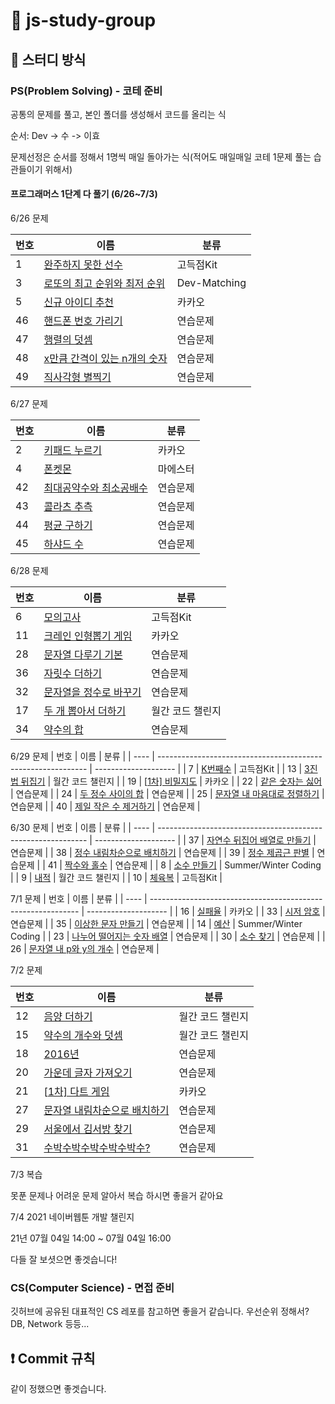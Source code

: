 # 🚀 js-study-group

## 📝 스터디 방식

### PS(Problem Solving) - 코테 준비
공통의 문제를 풀고, 본인 폴더를 생성해서 코드를 올리는 식 

순서: Dev -> 수 -> 이효 

문제선정은 순서를 정해서 1명씩 매일 돌아가는 식(적어도 매일매일 코테 1문제 풀는 습관들이기 위해서) 


#### 프로그래머스 1단계 다 풀기 (6/26~7/3)



6/26 문제

| 번호 | 이름                                                         | 분류         |
| ---- | ------------------------------------------------------------ | ------------ |
| 1    | [완주하지 못한 선수](https://programmers.co.kr/learn/courses/30/lessons/42576) | 고득점Kit    |
| 3    | [로또의 최고 순위와 최저   순위](https://programmers.co.kr/learn/courses/30/lessons/77484) | Dev-Matching |
| 5    | [신규 아이디 추천](https://programmers.co.kr/learn/courses/30/lessons/72410) | 카카오       |
| 46   | [핸드폰 번호 가리기](https://programmers.co.kr/learn/courses/30/lessons/12948) | 연습문제     |
| 47   | [행렬의 덧셈](https://programmers.co.kr/learn/courses/30/lessons/12950) | 연습문제     |
| 48   | [x만큼 간격이 있는   n개의 숫자](https://programmers.co.kr/learn/courses/30/lessons/12954) | 연습문제     |
| 49   | [직사각형 별찍기](https://programmers.co.kr/learn/courses/30/lessons/12969) | 연습문제     |


6/27 문제

| 번호 | 이름                                                         | 분류                 |
| ---- | ------------------------------------------------------------ | --------------------       |
| 2    | [키패드 누르기](https://programmers.co.kr/learn/courses/30/lessons/67256) | 카카오             |
| 4    | [폰켓몬](https://programmers.co.kr/learn/courses/30/lessons/1845) | 마에스터                  |
| 42   | [최대공약수와 최소공배수](https://programmers.co.kr/learn/courses/30/lessons/12940) | 연습문제    |
| 43   | [콜라츠 추측](https://programmers.co.kr/learn/courses/30/lessons/12943) | 연습문제             |
| 44   | [평균 구하기](https://programmers.co.kr/learn/courses/30/lessons/12944) | 연습문제             |
| 45   | [하샤드 수](https://programmers.co.kr/learn/courses/30/lessons/12947) | 연습문제              |

6/28 문제

| 번호 | 이름                                                         | 분류                 |
| ---- | ------------------------------------------------------------ | --------------------       |
| 6    | [모의고사](https://programmers.co.kr/learn/courses/30/lessons/42840) | 고득점Kit            |
| 11   | [크레인 인형뽑기 게임](https://programmers.co.kr/learn/courses/30/lessons/64061) | 카카오      |
| 28   | [문자열 다루기 기본](https://programmers.co.kr/learn/courses/30/lessons/12918) | 연습문제  
| 36   | [자릿수 더하기](https://programmers.co.kr/learn/courses/30/lessons/12931) | 연습문제             |
| 32   | [문자열을 정수로 바꾸기](https://programmers.co.kr/learn/courses/30/lessons/12925) | 연습문제             |
| 17   | [두 개 뽑아서 더하기](https://programmers.co.kr/learn/courses/30/lessons/68644) | 월간 코드 챌린지     |
| 34   | [약수의 합](https://programmers.co.kr/learn/courses/30/lessons/12928) | 연습문제             |

6/29 문제
| 번호 | 이름                                                         | 분류                 |
| ---- | ------------------------------------------------------------ | -------------------- |
| 7    | [K번째수](https://programmers.co.kr/learn/courses/30/lessons/42748) | 고득점Kit            |
| 13   | [3진법 뒤집기](https://programmers.co.kr/learn/courses/30/lessons/68935) | 월간 코드 챌린지     |
| 19   | [[1차\]   비밀지도](https://programmers.co.kr/learn/courses/30/lessons/17681) | 카카오               |
| 22   | [같은 숫자는 싫어](https://programmers.co.kr/learn/courses/30/lessons/12906) | 연습문제             |
| 24   | [두 정수 사이의 합](https://programmers.co.kr/learn/courses/30/lessons/12912) | 연습문제             |
| 25   | [문자열 내 마음대로   정렬하기](https://programmers.co.kr/learn/courses/30/lessons/12915) | 연습문제             |
| 40   | [제일 작은 수 제거하기](https://programmers.co.kr/learn/courses/30/lessons/12935) | 연습문제             |

6/30 문제
| 번호 | 이름                                                         | 분류                 |
| ---- | ------------------------------------------------------------ | -------------------- |
| 37   | [자연수 뒤집어 배열로   만들기](https://programmers.co.kr/learn/courses/30/lessons/12932) | 연습문제             |
| 38   | [정수 내림차순으로   배치하기](https://programmers.co.kr/learn/courses/30/lessons/12933) | 연습문제             |
| 39   | [정수 제곱근 판별](https://programmers.co.kr/learn/courses/30/lessons/12934) | 연습문제             |
| 41   | [짝수와 홀수](https://programmers.co.kr/learn/courses/30/lessons/12937) | 연습문제             |
| 8    | [소수 만들기](https://programmers.co.kr/learn/courses/30/lessons/12977) | Summer/Winter Coding |
| 9    | [내적](https://programmers.co.kr/learn/courses/30/lessons/70128) | 월간 코드 챌린지     |
| 10   | [체육복](https://programmers.co.kr/learn/courses/30/lessons/42862) | 고득점Kit            |


7/1 문제
| 번호 | 이름                                                         | 분류                 |
| ---- | ------------------------------------------------------------ | -------------------- |
| 16   | [실패율](https://programmers.co.kr/learn/courses/30/lessons/42889) | 카카오               |
| 33   | [시저 암호](https://programmers.co.kr/learn/courses/30/lessons/12926) | 연습문제             |
| 35   | [이상한 문자 만들기](https://programmers.co.kr/learn/courses/30/lessons/12930) | 연습문제             |
| 14   | [예산](https://programmers.co.kr/learn/courses/30/lessons/12982) | Summer/Winter Coding |
| 23   | [나누어 떨어지는 숫자   배열](https://programmers.co.kr/learn/courses/30/lessons/12910) | 연습문제             |
| 30   | [소수 찾기](https://programmers.co.kr/learn/courses/30/lessons/12921) | 연습문제             |
| 26   | [문자열 내 p와 y의   개수](https://programmers.co.kr/learn/courses/30/lessons/12916) | 연습문제             |

7/2 문제 

| 번호 | 이름                                                         | 분류                 |
| ---- | ------------------------------------------------------------ | -------------------- |
| 12   | [음양 더하기](https://programmers.co.kr/learn/courses/30/lessons/76501) | 월간 코드 챌린지     |
| 15   | [약수의 개수와 덧셈](https://programmers.co.kr/learn/courses/30/lessons/77884) | 월간 코드 챌린지     |
| 18   | [2016년](https://programmers.co.kr/learn/courses/30/lessons/12901) | 연습문제             |
| 20   | [가운데 글자 가져오기](https://programmers.co.kr/learn/courses/30/lessons/12903) | 연습문제             |
| 21   | [[1차\] 다트 게임](https://programmers.co.kr/learn/courses/30/lessons/17682) | 카카오               |
| 27   | [문자열 내림차순으로   배치하기](https://programmers.co.kr/learn/courses/30/lessons/12917) | 연습문제             |           |
| 29   | [서울에서 김서방 찾기](https://programmers.co.kr/learn/courses/30/lessons/12919) | 연습문제             |
| 31   | [수박수박수박수박수박수?](https://programmers.co.kr/learn/courses/30/lessons/12922) | 연습문제             |

7/3 복습

못푼 문제나 어려운 문제 알아서 복습 하시면 좋을거 같아요



7/4 2021 네이버웹툰 개발 챌린지

21년 07월 04일 14:00 ~ 07월 04일 16:00

다들 잘 보셧으면 좋겟습니다!



### CS(Computer Science) - 면접 준비
깃허브에 공유된 대표적인 CS 레포를 참고하면 좋을거 같습니다. 우선순위 정해서? DB, Network 등등...



## ❗ Commit 규칙
같이 정했으면 좋겟습니다. 
